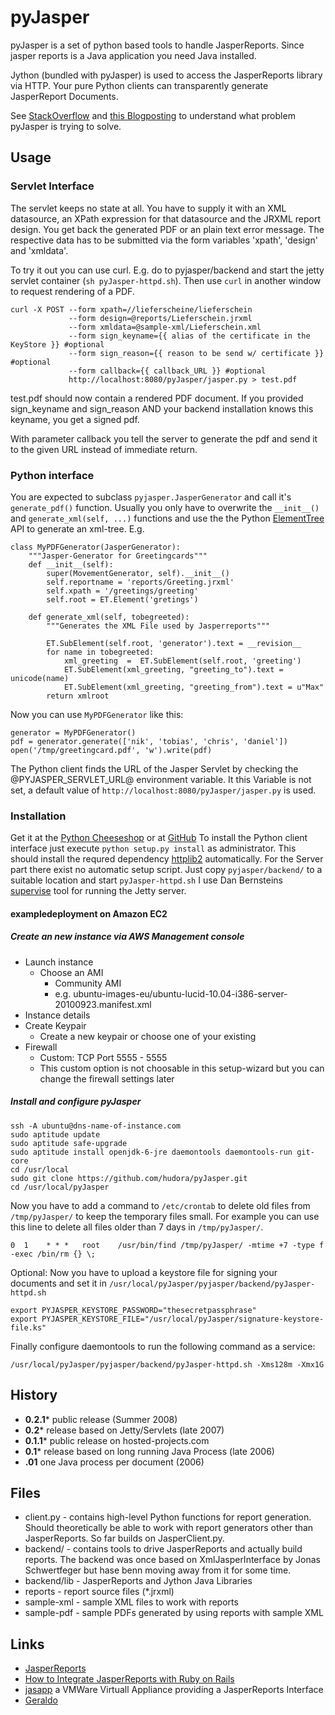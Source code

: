 # pyJasper

pyJasper is a set of python based tools to handle JasperReports.
Since jasper reports is a Java application you need Java installed.

Jython (bundled with pyJasper) is used to access the JasperReports
library via HTTP. Your pure Python clients can transparently generate
JasperReport Documents.

See [StackOverflow](http://stackoverflow.com/questions/458340/is-there-a-better-layout-language-than-html-for-printing/459352#459352) and [this Blogposting](http://blogs.23.nu/c0re/2008/07/antville-18473/) to understand what problem pyJasper is trying to solve.

## Usage

### Servlet Interface

The servlet keeps no state at all. You have to supply it with an XML datasource, an XPath expression for that datasource and the JRXML report design. You get back the generated PDF or an plain text error message. The respective data has to be submitted via the form variables 'xpath', 'design' and 'xmldata'.

To try it out you can use curl. E.g. do to pyjasper/backend and start the jetty servlet container (`sh pyJasper-httpd.sh`). Then use  `curl` in another window to request rendering of a PDF.

    curl -X POST --form xpath=//lieferscheine/lieferschein 
                 --form design=@reports/Lieferschein.jrxml 
                 --form xmldata=@sample-xml/Lieferschein.xml 
                 --form sign_keyname={{ alias of the certificate in the KeyStore }} #optional
                 --form sign_reason={{ reason to be send w/ certificate }} #optional
                 --form callback={{ callback_URL }} #optional
                 http://localhost:8080/pyJasper/jasper.py > test.pdf

test.pdf should now contain a rendered PDF document.
If you provided sign_keyname and sign_reason AND your backend installation knows this keyname, you get a signed pdf.

With parameter callback you tell the server to generate the pdf and send it to the given URL instead of immediate return. 

### Python interface

You are expected to subclass `pyjasper.JasperGenerator` and call it's `generate_pdf()` function. Usually you only have to overwrite the `__init__()` and `generate_xml(self, ...)` functions and use the the Python [ElementTree](http://docs.python.org/lib/module-xml.etree.ElementTree.html) API to generate an xml-tree. E.g.

    class MyPDFGenerator(JasperGenerator):
        """Jasper-Generator for Greetingcards"""
        def __init__(self):
            super(MovementGenerator, self).__init__()
            self.reportname = 'reports/Greeting.jrxml'
            self.xpath = '/greetings/greeting'
            self.root = ET.Element('gretings') 
    
        def generate_xml(self, tobegreeted):
            """Generates the XML File used by Jasperreports"""
            
            ET.SubElement(self.root, 'generator').text = __revision__
            for name in tobegreeted:
                xml_greeting  =  ET.SubElement(self.root, 'greeting')
                ET.SubElement(xml_greeting, "greeting_to").text = unicode(name)
                ET.SubElement(xml_greeting, "greeting_from").text = u"Max"
            return xmlroot

Now you can use `MyPDFGenerator` like this:

    generator = MyPDFGenerator()
    pdf = generator.generate(['nik', 'tobias', 'chris', 'daniel'])
    open('/tmp/greetingcard.pdf', 'w').write(pdf)

The Python client finds the URL of the Jasper Servlet by checking the @PYJASPER_SERVLET_URL@ environment variable. It this Variable is not set, a default value of `http://localhost:8080/pyJasper/jasper.py` is used.

### Installation

Get it at the [Python Cheeseshop](http://pypi.python.org/pypi/pyJasper) or at [GitHub](http://github.com/hudora/pyJasper)
To install the Python client interface  just execute `python setup.py install` as administrator. This should install the requred dependency [httplib2](http://code.google.com/p/httplib2/) automatically. For the Server part there exist no automatic setup script. Just copy `pyjasper/backend/`  to a suitable location and start `pyJasper-httpd.sh` I use Dan Bernsteins [supervise](http://cr.yp.to/daemontools/supervise.html) tool for running the Jetty server.

#### exampledeployment on Amazon EC2

##### Create an new instance via AWS Management console

* Launch instance
  * Choose an AMI
    * Community AMI
    * e.g. ubuntu-images-eu/ubuntu-lucid-10.04-i386-server-20100923.manifest.xml
* Instance details
* Create Keypair
  * Create a new keypair or choose one of your existing
* Firewall
  * Custom: TCP Port 5555 - 5555
  * This custom option is not choosable in this setup-wizard but you can change the firewall settings later

##### Install and configure pyJasper

    ssh -A ubuntu@dns-name-of-instance.com
    sudo aptitude update
    sudo aptitude safe-upgrade
    sudo aptitude install openjdk-6-jre daemontools daemontools-run git-core
    cd /usr/local
    sudo git clone https://github.com/hudora/pyJasper.git
    cd /usr/local/pyJasper

Now you have to add a command to `/etc/crontab` to delete old files from `/tmp/pyJasper/` to keep the temporary files small. For example you can use this line to delete all files older than 7 days in `/tmp/pyJasper/`.

    0  1    * * *   root    /usr/bin/find /tmp/pyJasper/ -mtime +7 -type f -exec /bin/rm {} \;

Optional: Now you have to upload a keystore file for signing your documents and set it in `/usr/local/pyJasper/pyjasper/backend/pyJasper-httpd.sh`

    export PYJASPER_KEYSTORE_PASSWORD="thesecretpassphrase"
    export PYJASPER_KEYSTORE_FILE="/usr/local/pyJasper/signature-keystore-file.ks"

Finally configure daemontools to run the following command as a service:

    /usr/local/pyJasper/pyjasper/backend/pyJasper-httpd.sh -Xms128m -Xmx1G


## History

* **0.2.1*** public release (Summer 2008)
* **0.2*** release based on Jetty/Servlets (late 2007)
* **0.1.1*** public release on hosted-projects.com
* **0.1*** release based on long running Java Process (late 2006)
* **.01** one Java process per document (2006)

## Files

* client.py                      - contains high-level Python functions for report generation. Should theoretically be able to work with report generators other than JasperReports. So far builds on JasperClient.py.
* backend/                       - contains tools to drive JasperReports and actually build reports. The backend was once based on XmlJasperInterface by Jonas Schwertfeger but hase benn moving away from it for some time.
* backend/lib                    - JasperReports and Jython Java Libraries
* reports                        - report source files (*.jrxml)
* sample-xml                     - sample XML files to work with reports
* sample-pdf                     - sample PDFs generated by using reports with sample XML

## Links

* [JasperReports](http://en.wikipedia.org/wiki/JasperReports)
* [How to Integrate JasperReports with Ruby on Rails](http://wiki.rubyonrails.org/rails/pages/howtointegratejasperreports)
* [jasapp](http://www.vmware.com/appliances/directory/311) a VMWare Virtuall Appliance providing a JasperReports Interface
* [Geraldo](http://geraldo.sourceforge.net/)
